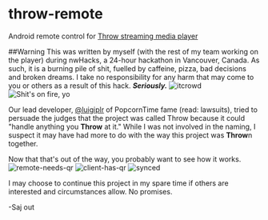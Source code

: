 # throw-remote
Android remote control for [Throw streaming media player](https://github.com/Magics-Group/throw-client)

##Warning
This was written by myself (with the rest of my team working on the player) during nwHacks, a 24-hour hackathon in Vancouver, Canada. As such, it is a burning pile of shit, fuelled by caffeine, pizza, bad decisions and broken dreams. I take no responsibility for any harm that may come to you or others as a result of this hack. ___Seriously.___
![itcrowd](http://i.imgur.com/Bf48s8R.gif)
![Shit's on fire, yo](https://i.imgur.com/6NfmQ.jpg)

Our lead developer, [@luigiplr](https://github.com/luigiplr) of PopcornTime fame (read: lawsuits), tried to persuade the judges that the project was called Throw because it could "handle anything you **Throw** at it." While I was not involved in the naming, I suspect it may have had more to do with the way this project was **Throw**n together. 

Now that that's out of the way, you probably want to see how it works.
![remote-needs-qr](http://challengepost-s3-challengepost.netdna-ssl.com/photos/production/software_photos/000/357/082/datas/gallery.jpg)
![client-has-qr](http://challengepost-s3-challengepost.netdna-ssl.com/photos/production/software_photos/000/356/713/datas/gallery.jpg)
![synced](http://i.imgur.com/uPKhxLk.png)

I may choose to continue this project in my spare time if others are interested and circumstances allow. No promises.

-Saj out
